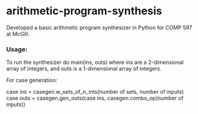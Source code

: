 # arithmetic-program-synthesis
Developed a basic arithmetic program synthesizer in Python for COMP 597 at McGill.

### Usage:
To run the synthesizer do main(ins, outs) where ins are a 2-dimensional array of integers, and outs is a 1-dimensional array of integers.

For case generation:

case ins = casegen.w_sets_of_n_ints(number of sets, number of inputs)
case outs = casegen.gen_outs(case ins, casegen.combo_op(number of inputs))
